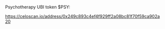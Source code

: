 Psychotherapy UBI token $PSY:

https://celoscan.io/address/0x249c893c4ef4f929ff2a08bc81f70f59ca902a20

